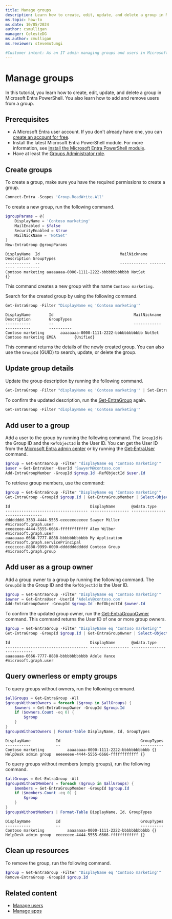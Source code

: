 ```yaml
---
title: Manage groups
description: Learn how to create, edit, update, and delete a group in Microsoft Entra PowerShell.
ms.topic: how-to
ms.date: 10/05/2024
author: csmulligan
manager: CelesteDG
ms.author: cmulligan
ms.reviewer: stevemutungi

#Customer intent: As an IT admin managing groups and users in Microsoft Entra ID, I want to learn hot to create, edit and update a group in Microsoft Entra PowerShell so that I can automate group management tasks.
---
```


# Manage groups

In this tutorial, you learn how to create, edit, update, and delete a group in Microsoft Entra PowerShell. You also learn how to add and remove users from a group.

## Prerequisites

- A Microsoft Entra user account. If you don't already have one, you can [create an account for free](https://azure.microsoft.com/free/?WT.mc_id=A261C142F).
- Install the latest Microsoft Entra PowerShell module. For more information, see [Install the Microsoft Entra PowerShell module](installation.md).
- Have at least the [Groups Administrator role](/entra/identity/role-based-access-control/permissions-reference#groups-administrator).

## Create groups

To create a group, make sure you have the required permissions to create a group.

```powershell
Connect-Entra -Scopes 'Group.ReadWrite.All' 
```

To create a new group, run the following command.

```powershell
$groupParams = @{
    DisplayName = 'Contoso marketing'
    MailEnabled = $false
    SecurityEnabled = $true
    MailNickName = 'NotSet'
}
New-EntraGroup @groupParams
```

```Output
DisplayName  Id                                   MailNickname Description GroupTypes
-----------  --                                   ------------ ----------- ----------
Contoso marketing aaaaaaaa-0000-1111-2222-bbbbbbbbbbbb NotSet                   {}
```

This command creates a new group with the name `Contoso marketing`.

Search for the created group by using the following command.

```powershell
Get-EntraGroup -Filter "DisplayName eq 'Contoso marketing'"
```

```Output
DisplayName        Id                                   MailNickname     Description        GroupTypes
-----------        --                                   ------------     -----------        ----------
Contoso marketing       aaaaaaaa-0000-1111-2222-bbbbbbbbbbbb NotSet       Contoso marketing EMEA        {Unified}
```

This command returns the details of the newly created group. You can also use the `GroupId` (GUID) to search, update, or delete the group.

## Update group details

Update the group description by running the following command.

```powershell
Get-EntraGroup -Filter "displayName eq 'Contoso marketing'" | Set-EntraGroup -Description 'Contoso marketing Global'
```

To confirm the updated description, run the [Get-EntraGroup](/powershell/module/microsoft.graph.entra/get-entragroup) again.

```powershell
Get-EntraGroup -Filter "displayName eq 'Contoso marketing'"  
```

## Add user to a group

Add a user to the group by running the following command. The `GroupId` is the Group ID and the `RefObjectId` is the User ID. You can get the User ID from the [Microsoft Entra admin center](https://entra.microsoft.com/) or by running the [Get-EntraUser](/powershell/module/microsoft.graph.entra/get-entrauser) command.

```powershell
$group = Get-EntraGroup -Filter "displayName eq 'Contoso marketing'"
$user = Get-EntraUser -UserId 'SawyerM@contoso.com'
Add-EntraGroupMember -GroupId $group.Id -RefObjectId $user.Id
```

To retrieve group members, use the command:

```powershell
$group = Get-EntraGroup -Filter "DisplayName eq 'Contoso marketing'"
Get-EntraGroup -GroupId $group.Id | Get-EntraGroupMember | Select-Object Id, DisplayName, '@odata.type' 
```

```Output
Id                                   DisplayName       @odata.type                     
------------------------------------ ----------------- -------------------------------
dddddddd-3333-4444-5555-eeeeeeeeeeee Sawyer Miller     #microsoft.graph.user
eeeeeeee-4444-5555-6666-ffffffffffff Alex Wilber       #microsoft.graph.user
aaaaaaaa-6666-7777-8888-bbbbbbbbbbbb My Application    #microsoft.graph.servicePrincipal
cccccccc-8888-9999-0000-dddddddddddd Contoso Group     #microsoft.graph.group
```

## Add user as a group owner

Add a group owner to a group by running the following command. The `GroupId` is the Group ID and the `RefObjectId` is the User ID.

```powershell
$group = Get-EntraGroup -Filter "DisplayName eq 'Contoso marketing'"
$owner = Get-EntraUser -UserId 'AdeleV@contoso.com'
Add-EntraGroupOwner -GroupId $group.Id -RefObjectId $owner.Id
```

To confirm the updated group owner, run the [Get-EntraGroupOwner](/powershell/module/microsoft.graph.entra/get-entragroupowner) command. This command returns the User ID of one or more group owners.

```powershell
$group = Get-EntraGroup -Filter "DisplayName eq 'Contoso marketing'"
Get-EntraGroup -GroupId $group.Id | Get-EntraGroupOwner | Select-Object Id, DisplayName, '@odata.type'
```

```Output
Id                                   DisplayName       @odata.type
------------------------------------ ----------------- ---------------------------
aaaaaaaa-6666-7777-8888-bbbbbbbbbbbb Adele Vance       #microsoft.graph.user
```

## Query ownerless or empty groups

To query groups without owners, run the following command.

```powershell
$allGroups = Get-EntraGroup -All
$groupsWithoutOwners = foreach ($group in $allGroups) {
    $owners = Get-EntraGroupOwner -GroupId $group.Id
    if ($owners.Count -eq 0) {
        $group
    }
}
$groupsWithoutOwners | Format-Table DisplayName, Id, GroupTypes
```

```Output
DisplayName           Id                                   GroupTypes
-----------           --                                   ----------
Contoso marketing          aaaaaaaa-0000-1111-2222-bbbbbbbbbbbb {}
HelpDesk admin group  eeeeeeee-4444-5555-6666-ffffffffffff {}
```

To query groups without members (empty groups), run the following command.

```powershell
$allGroups = Get-EntraGroup -All
$groupsWithoutMembers = foreach ($group in $allGroups) {
    $members = Get-EntraGroupMember -GroupId $group.Id
    if ($members.Count -eq 0) {
        $group
    }
}
$groupsWithoutMembers | Format-Table DisplayName, Id, GroupTypes
```

```Output
DisplayName           Id                                   GroupTypes
-----------           --                                   ----------
Contoso marketing          aaaaaaaa-0000-1111-2222-bbbbbbbbbbbb {}
HelpDesk admin group  eeeeeeee-4444-5555-6666-ffffffffffff {}
```

## Clean up resources

To remove the group, run the following command.

```powershell
$group = Get-EntraGroup -Filter "DisplayName eq 'Contoso marketing'"
Remove-EntraGroup -GroupId $group.Id
```

## Related content

- [Manage users](manage-user.md)
- [Manage apps](manage-apps.md)
